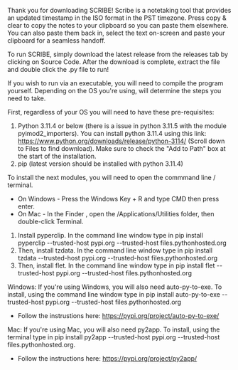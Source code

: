 Thank you for downloading SCRIBE! Scribe is a notetaking tool that provides an updated timestamp in the ISO format in the PST timezone. Press copy & clear to copy the notes to your clipboard so you can paste them elsewhere. You can also paste them back in, select the text on-screen and paste your clipboard for a seamless handoff.

To run SCRIBE, simply download the latest release from the releases tab by clicking on Source Code. After the download is complete, extract the file and double click the .py file to run! 

If you wish to run via an executable, you will need to compile the program yourself. Depending on the OS you're using, will determine the steps you need to take.

First, regardless of your OS you will need to have these pre-requisites: 
1. Python 3.11.4 or below (there is a issue in python 3.11.5 with the module pyimod2_importers). You can install python 3.11.4 using this link: https://www.python.org/downloads/release/python-3114/ (Scroll down to Files to find download). Make sure to check the "Add to Path" box at the start of the installation.
2. pip (latest version should be installed with python 3.11.4)

To install the next modules, you will need to open the commmand line / terminal. 
* On Windows - Press the Windows Key + R and type CMD then press enter.
* On Mac - In the Finder , open the /Applications/Utilities folder, then double-click Terminal.

1. Install pyperclip. In the command line window type in pip install pyperclip --trusted-host pypi.org --trusted-host files.pythonhosted.org
2. Then, install tzdata. In the command line window type in pip install tzdata --trusted-host pypi.org --trusted-host files.pythonhosted.org
3. Then, install flet. In the command line window type in pip install flet --trusted-host pypi.org --trusted-host files.pythonhosted.org

Windows: 
If you're using Windows, you will also need auto-py-to-exe. To install, using the command line window type in pip install auto-py-to-exe --trusted-host pypi.org --trusted-host files.pythonhosted.org
* Follow the instrustions here: https://pypi.org/project/auto-py-to-exe/

Mac: 
If you're using Mac, you will also need py2app. To install, using the terminal type in pip install py2app --trusted-host pypi.org --trusted-host files.pythonhosted.org.
* Follow the instructions here: https://pypi.org/project/py2app/

